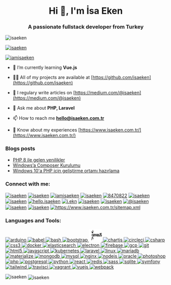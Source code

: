 <h1 align="center">Hi 👋, I'm İsa Eken</h1>
<h3 align="center">A passionate fullstack developer from Turkey</h3>

<p align="left"> <img src="https://komarev.com/ghpvc/?username=isaeken&label=Profile%20views&color=0e75b6&style=flat" alt="isaeken" /> </p>

<p align="left"> <a href="https://github.com/ryo-ma/github-profile-trophy"><img src="https://github-profile-trophy.vercel.app/?username=isaeken" alt="isaeken" /></a> </p>

<p align="left"> <a href="https://twitter.com/iamisaeken" target="blank"><img src="https://img.shields.io/twitter/follow/iamisaeken?logo=twitter&style=for-the-badge" alt="iamisaeken" /></a> </p>

- 🌱 I’m currently learning **Vue.js**

- 👨‍💻 All of my projects are available at [https://github.com/isaeken](https://github.com/isaeken)

- 📝 I regulary write articles on [https://medium.com/@isaeken](https://medium.com/@isaeken)

- 💬 Ask me about **PHP, Laravel**

- 📫 How to reach me **hello@isaeken.com.tr**

- 📄 Know about my experiences [https://www.isaeken.com.tr/](https://www.isaeken.com.tr/)

### Blogs posts
<!-- BLOG-POST-LIST:START -->
- [PHP 8 ile gelen yenilikler](https://medium.com/@isaeken/php-8-ile-gelen-yenilikler-7469e75dfbc5?source=rss-c52dcbf31943------2)
- [Windows’a Composer Kurulumu](https://medium.com/@isaeken/windowsa-composer-kurulumu-b657bd088fdd?source=rss-c52dcbf31943------2)
- [Windows 10'a PHP için geliştirme ortamı hazırlama](https://medium.com/@isaeken/windows-10a-php-i%C3%A7in-geli%C5%9Ftirme-ortam%C4%B1-haz%C4%B1rlama-de5011de4521?source=rss-c52dcbf31943------2)
<!-- BLOG-POST-LIST:END -->

<h3 align="left">Connect with me:</h3>
<p align="left">
<a href="https://codepen.io/isaeken" target="blank"><img align="center" src="https://cdn.jsdelivr.net/npm/simple-icons@3.0.1/icons/codepen.svg" alt="isaeken" height="30" width="40" /></a>
<a href="https://dev.to/isaeken" target="blank"><img align="center" src="https://cdn.jsdelivr.net/npm/simple-icons@3.0.1/icons/dev-dot-to.svg" alt="isaeken" height="30" width="40" /></a>
<a href="https://twitter.com/iamisaeken" target="blank"><img align="center" src="https://cdn.jsdelivr.net/npm/simple-icons@3.0.1/icons/twitter.svg" alt="iamisaeken" height="30" width="40" /></a>
<a href="https://linkedin.com/in/isaeken" target="blank"><img align="center" src="https://cdn.jsdelivr.net/npm/simple-icons@3.0.1/icons/linkedin.svg" alt="isaeken" height="30" width="40" /></a>
<a href="https://stackoverflow.com/users/8470822" target="blank"><img align="center" src="https://cdn.jsdelivr.net/npm/simple-icons@3.0.1/icons/stackoverflow.svg" alt="8470822" height="30" width="40" /></a>
<a href="https://codesandbox.com/isaeken" target="blank"><img align="center" src="https://cdn.jsdelivr.net/npm/simple-icons@3.0.1/icons/codesandbox.svg" alt="isaeken" height="30" width="40" /></a>
<a href="https://kaggle.com/isaeken" target="blank"><img align="center" src="https://cdn.jsdelivr.net/npm/simple-icons@3.0.1/icons/kaggle.svg" alt="isaeken" height="30" width="40" /></a>
<a href="https://fb.com/hello.isaeken" target="blank"><img align="center" src="https://cdn.jsdelivr.net/npm/simple-icons@3.0.1/icons/facebook.svg" alt="hello.isaeken" height="30" width="40" /></a>
<a href="https://instagram.com/i.ekn" target="blank"><img align="center" src="https://cdn.jsdelivr.net/npm/simple-icons@3.0.1/icons/instagram.svg" alt="i.ekn" height="30" width="40" /></a>
<a href="https://dribbble.com/isaeken" target="blank"><img align="center" src="https://cdn.jsdelivr.net/npm/simple-icons@3.0.1/icons/dribbble.svg" alt="isaeken" height="30" width="40" /></a>
<a href="https://www.behance.net/isaeken" target="blank"><img align="center" src="https://cdn.jsdelivr.net/npm/simple-icons@3.0.1/icons/behance.svg" alt="isaeken" height="30" width="40" /></a>
<a href="https://medium.com/@isaeken" target="blank"><img align="center" src="https://cdn.jsdelivr.net/npm/simple-icons@3.0.1/icons/medium.svg" alt="@isaeken" height="30" width="40" /></a>
<a href="https://www.codechef.com/users/isaeken" target="blank"><img align="center" src="https://cdn.jsdelivr.net/npm/simple-icons@3.1.0/icons/codechef.svg" alt="isaeken" height="30" width="40" /></a>
<a href="https://www.hackerrank.com/isaeken" target="blank"><img align="center" src="https://cdn.jsdelivr.net/npm/simple-icons@3.0.1/icons/hackerrank.svg" alt="isaeken" height="30" width="40" /></a>
<a href="/https://www.isaeken.com.tr/sitemap.xml" target="blank"><img align="center" src="https://cdn.jsdelivr.net/npm/simple-icons@3.0.1/icons/rss.svg" alt="https://www.isaeken.com.tr/sitemap.xml" height="30" width="40" /></a>
</p>

<h3 align="left">Languages and Tools:</h3>
<p align="left"> <a href="https://www.arduino.cc/" target="_blank"> <img src="https://cdn.worldvectorlogo.com/logos/arduino-1.svg" alt="arduino" width="40" height="40"/> </a> <a href="https://babeljs.io/" target="_blank"> <img src="https://www.vectorlogo.zone/logos/babeljs/babeljs-icon.svg" alt="babel" width="40" height="40"/> </a> <a href="https://www.gnu.org/software/bash/" target="_blank"> <img src="https://www.vectorlogo.zone/logos/gnu_bash/gnu_bash-icon.svg" alt="bash" width="40" height="40"/> </a> <a href="https://getbootstrap.com" target="_blank"> <img src="https://devicons.github.io/devicon/devicon.git/icons/bootstrap/bootstrap-plain.svg" alt="bootstrap" width="40" height="40"/> </a> <a href="https://canvasjs.com" target="_blank"> <img src="https://raw.githubusercontent.com/Hardik0307/Hardik0307/master/assets/canvasjs-charts.svg" alt="canvasjs" width="40" height="40"/> </a> <a href="https://www.chartjs.org" target="_blank"> <img src="https://www.chartjs.org/media/logo-title.svg" alt="chartjs" width="40" height="40"/> </a> <a href="https://circleci.com" target="_blank"> <img src="https://www.vectorlogo.zone/logos/circleci/circleci-icon.svg" alt="circleci" width="40" height="40"/> </a> <a href="https://www.w3schools.com/cs/" target="_blank"> <img src="https://devicons.github.io/devicon/devicon.git/icons/csharp/csharp-original.svg" alt="csharp" width="40" height="40"/> </a> <a href="https://www.w3schools.com/css/" target="_blank"> <img src="https://devicons.github.io/devicon/devicon.git/icons/css3/css3-original-wordmark.svg" alt="css3" width="40" height="40"/> </a> <a href="https://www.docker.com/" target="_blank"> <img src="https://devicons.github.io/devicon/devicon.git/icons/docker/docker-original-wordmark.svg" alt="docker" width="40" height="40"/> </a> <a href="https://www.elastic.co" target="_blank"> <img src="https://www.vectorlogo.zone/logos/elastic/elastic-icon.svg" alt="elasticsearch" width="40" height="40"/> </a> <a href="https://www.electronjs.org" target="_blank"> <img src="https://devicons.github.io/devicon/devicon.git/icons/electron/electron-original.svg" alt="electron" width="40" height="40"/> </a> <a href="https://firebase.google.com/" target="_blank"> <img src="https://www.vectorlogo.zone/logos/firebase/firebase-icon.svg" alt="firebase" width="40" height="40"/> </a> <a href="https://cloud.google.com" target="_blank"> <img src="https://www.vectorlogo.zone/logos/google_cloud/google_cloud-icon.svg" alt="gcp" width="40" height="40"/> </a> <a href="https://git-scm.com/" target="_blank"> <img src="https://www.vectorlogo.zone/logos/git-scm/git-scm-icon.svg" alt="git" width="40" height="40"/> </a> <a href="https://www.w3.org/html/" target="_blank"> <img src="https://devicons.github.io/devicon/devicon.git/icons/html5/html5-original-wordmark.svg" alt="html5" width="40" height="40"/> </a> <a href="https://developer.mozilla.org/en-US/docs/Web/JavaScript" target="_blank"> <img src="https://devicons.github.io/devicon/devicon.git/icons/javascript/javascript-original.svg" alt="javascript" width="40" height="40"/> </a> <a href="https://kubernetes.io" target="_blank"> <img src="https://www.vectorlogo.zone/logos/kubernetes/kubernetes-icon.svg" alt="kubernetes" width="40" height="40"/> </a> <a href="https://laravel.com/" target="_blank"> <img src="https://devicons.github.io/devicon/devicon.git/icons/laravel/laravel-plain-wordmark.svg" alt="laravel" width="40" height="40"/> </a> <a href="https://www.linux.org/" target="_blank"> <img src="https://devicons.github.io/devicon/devicon.git/icons/linux/linux-original.svg" alt="linux" width="40" height="40"/> </a> <a href="https://mariadb.org/" target="_blank"> <img src="https://www.vectorlogo.zone/logos/mariadb/mariadb-icon.svg" alt="mariadb" width="40" height="40"/> </a> <a href="https://materializecss.com/" target="_blank"> <img src="https://raw.githubusercontent.com/prplx/svg-logos/5585531d45d294869c4eaab4d7cf2e9c167710a9/svg/materialize.svg" alt="materialize" width="40" height="40"/> </a> <a href="https://www.mongodb.com/" target="_blank"> <img src="https://devicons.github.io/devicon/devicon.git/icons/mongodb/mongodb-original-wordmark.svg" alt="mongodb" width="40" height="40"/> </a> <a href="https://www.mysql.com/" target="_blank"> <img src="https://devicons.github.io/devicon/devicon.git/icons/mysql/mysql-original-wordmark.svg" alt="mysql" width="40" height="40"/> </a> <a href="https://www.nginx.com" target="_blank"> <img src="https://devicons.github.io/devicon/devicon.git/icons/nginx/nginx-original.svg" alt="nginx" width="40" height="40"/> </a> <a href="https://nodejs.org" target="_blank"> <img src="https://devicons.github.io/devicon/devicon.git/icons/nodejs/nodejs-original-wordmark.svg" alt="nodejs" width="40" height="40"/> </a> <a href="https://www.oracle.com/" target="_blank"> <img src="https://devicons.github.io/devicon/devicon.git/icons/oracle/oracle-original.svg" alt="oracle" width="40" height="40"/> </a> <a href="https://www.photoshop.com/en" target="_blank"> <img src="https://devicons.github.io/devicon/devicon.git/icons/photoshop/photoshop-plain.svg" alt="photoshop" width="40" height="40"/> </a> <a href="https://www.php.net" target="_blank"> <img src="https://devicons.github.io/devicon/devicon.git/icons/php/php-original.svg" alt="php" width="40" height="40"/> </a> <a href="https://www.postgresql.org" target="_blank"> <img src="https://devicons.github.io/devicon/devicon.git/icons/postgresql/postgresql-original-wordmark.svg" alt="postgresql" width="40" height="40"/> </a> <a href="https://www.python.org" target="_blank"> <img src="https://devicons.github.io/devicon/devicon.git/icons/python/python-original.svg" alt="python" width="40" height="40"/> </a> <a href="https://reactjs.org/" target="_blank"> <img src="https://devicons.github.io/devicon/devicon.git/icons/react/react-original-wordmark.svg" alt="react" width="40" height="40"/> </a> <a href="https://redis.io" target="_blank"> <img src="https://devicons.github.io/devicon/devicon.git/icons/redis/redis-original-wordmark.svg" alt="redis" width="40" height="40"/> </a> <a href="https://sass-lang.com" target="_blank"> <img src="https://devicons.github.io/devicon/devicon.git/icons/sass/sass-original.svg" alt="sass" width="40" height="40"/> </a> <a href="https://www.sqlite.org/" target="_blank"> <img src="https://www.vectorlogo.zone/logos/sqlite/sqlite-icon.svg" alt="sqlite" width="40" height="40"/> </a> <a href="https://symfony.com" target="_blank"> <img src="https://symfony.com/logos/symfony_black_03.svg" alt="symfony" width="40" height="40"/> </a> <a href="https://tailwindcss.com/" target="_blank"> <img src="https://www.vectorlogo.zone/logos/tailwindcss/tailwindcss-icon.svg" alt="tailwind" width="40" height="40"/> </a> <a href="https://travis-ci.org" target="_blank"> <img src="https://www.vectorlogo.zone/logos/travis-ci/travis-ci-icon.svg" alt="travisci" width="40" height="40"/> </a> <a href="https://www.vagrantup.com/" target="_blank"> <img src="https://www.vectorlogo.zone/logos/vagrantup/vagrantup-icon.svg" alt="vagrant" width="40" height="40"/> </a> <a href="https://vuejs.org/" target="_blank"> <img src="https://devicons.github.io/devicon/devicon.git/icons/vuejs/vuejs-original-wordmark.svg" alt="vuejs" width="40" height="40"/> </a> <a href="https://webpack.js.org" target="_blank"> <img src="https://devicons.github.io/devicon/devicon.git/icons/webpack/webpack-original.svg" alt="webpack" width="40" height="40"/> </a> </p>

<p><img align="left" src="https://github-readme-stats.vercel.app/api/top-langs?username=isaeken&show_icons=true&locale=en&layout=compact" alt="isaeken" /></p>

<p>&nbsp;<img align="center" src="https://github-readme-stats.vercel.app/api?username=isaeken&show_icons=true&locale=en" alt="isaeken" /></p>
